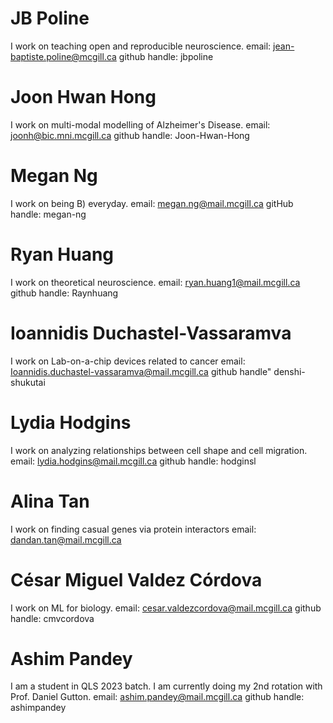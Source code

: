 # JB Poline
I work on teaching open and reproducible neuroscience.
email: jean-baptiste.poline@mcgill.ca
github handle: jbpoline

# Joon Hwan Hong
I work on multi-modal modelling of Alzheimer's Disease.
email: joonh@bic.mni.mcgill.ca
github handle: Joon-Hwan-Hong

# Megan Ng
I work on being B) everyday.
email: megan.ng@mail.mcgill.ca
gitHub handle: megan-ng

# Ryan Huang
I work on theoretical neuroscience.
email: ryan.huang1@mail.mcgill.ca
github handle: Raynhuang

# Ioannidis Duchastel-Vassaramva
I work on Lab-on-a-chip devices related to cancer
email: Ioannidis.duchastel-vassaramva@mail.mcgill.ca
github handle" denshi-shukutai

# Lydia Hodgins
I work on analyzing relationships between cell shape and cell migration.
email: lydia.hodgins@mail.mcgill.ca
github handle: hodginsl

# Alina Tan
I work on finding casual genes via protein interactors
email: dandan.tan@mail.mcgill.ca


# César Miguel Valdez Córdova
I work on ML for biology.
email: cesar.valdezcordova@mail.mcgill.ca
github handle: cmvcordova

# Ashim Pandey
I am a student in QLS 2023 batch. I am currently doing my 2nd rotation with Prof. Daniel Gutton.
email: ashim.pandey@mail.mcgill.ca
github handle: ashimpandey
